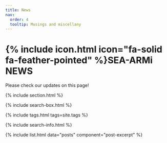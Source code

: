 ```yaml
---
title: News
nav:
  order: 4
  tooltip: Musings and miscellany
---
```


# {% include icon.html icon="fa-solid fa-feather-pointed" %}SEA-ARMi NEWS

Please check our updates on this page!

{% include section.html %}

{% include search-box.html %}

{% include tags.html tags=site.tags %}

{% include search-info.html %}

{% include list.html data="posts" component="post-excerpt" %}
